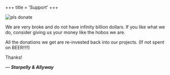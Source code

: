 +++
title = 'Support'
+++

![pls donate](/images/home/donate.png)

We are very broke and do not have infinity billion dollars. If you like what we do, consider giving us your money like the hobos we are.

All the donations we get are re-invested back into our projects. (If not spent on BEER!!!!)


<script type='text/javascript' src='https://storage.ko-fi.com/cdn/widget/Widget_2.js'></script><script type='text/javascript'>kofiwidget2.init('Support Us on Ko-fi', '#9b8778', 'O5O3QV9GR');kofiwidget2.draw();</script>

Thanks!

— ***Starpelly & Allyway***